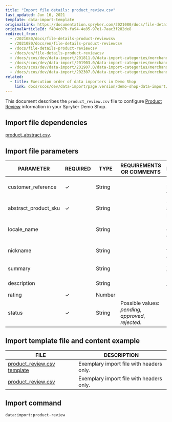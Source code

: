 ```yaml
---
title: "Import file details: product_review.csv"
last_updated: Jun 16, 2021
template: data-import-template
originalLink: https://documentation.spryker.com/2021080/docs/file-details-product-reviewcsv
originalArticleId: f404c07b-fa94-4e85-97e1-7aac3f282de8
redirect_from:
  - /2021080/docs/file-details-product-reviewcsv
  - /2021080/docs/en/file-details-product-reviewcsv
  - /docs/file-details-product-reviewcsv
  - /docs/en/file-details-product-reviewcsv
  - /docs/scos/dev/data-import/201811.0/data-import-categories/merchandising-setup/product-merchandising/file-details-product-review.csv.html
  - /docs/scos/dev/data-import/201903.0/data-import-categories/merchandising-setup/product-merchandising/file-details-product-review.csv.html
  - /docs/scos/dev/data-import/201907.0/data-import-categories/merchandising-setup/product-merchandising/file-details-product-review.csv.html
  - /docs/scos/dev/data-import/202307.0/data-import-categories/merchandising-setup/product-merchandising/file-details-product-review.csv.html
related:
  - title: Execution order of data importers in Demo Shop
    link: docs/scos/dev/data-import/page.version/demo-shop-data-import/execution-order-of-data-importers-in-demo-shop.html
---
```


This document describes the `product_review.csv` file to configure [Product Review](/docs/scos/user/features/{{site.version}}/product-rating-and-reviews-feature-overview.html) information in your Spryker Demo Shop.

## Import file dependencies

[product_abstract.csv](/docs/pbc/all/product-information-management/{{site.version}}/base-shop/import-and-export-data/products-data-import/file-details-product-abstract.csv.html).


## Import file parameters

| PARAMETER | REQUIRED | TYPE | REQUIREMENTS OR COMMENTS | DESCRIPTION |
| --- | --- | --- | --- | --- |
| customer_reference | &check; | String |  | Reference identifier of the customer. |
| abstract_product_sku | &check; | String |  | SKU of the abstract product. |
| locale_name |  | String |  | Identification of the locale of the review. |
| nickname |  | String |  | Nickname of the review owner. |
| summary |  | String |  | Summary of the review. |
| description |  | String |  | Description of the review. |
| rating | &check; | Number |  | Review rating. |
| status | &check; | String | Possible values: *pending*, *approved*,  *rejected*. | Review status. |


## Import template file and content example

| FILE | DESCRIPTION |
| --- | --- |
| [product_review.csv template](https://spryker.s3.eu-central-1.amazonaws.com/docs/Developer+Guide/Back-End/Data+Manipulation/Data+Ingestion/Data+Import/Data+Import+Categories/Merchandising+Setup/Product+Merchandising/Template+product_review.csv) | Exemplary import file with headers only. |
| [product_review.csv](https://spryker.s3.eu-central-1.amazonaws.com/docs/Developer+Guide/Back-End/Data+Manipulation/Data+Ingestion/Data+Import/Data+Import+Categories/Merchandising+Setup/Product+Merchandising/product_review.csv) | Exemplary import file with headers only. |

## Import command

```bash
data:import:product-review
```
